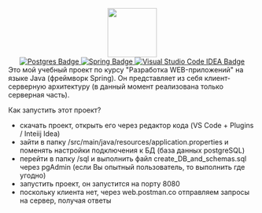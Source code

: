 <div id="header" align="center">
  <img src="https://media.giphy.com/media/M9gbBd9nbDrOTu1Mqx/giphy.gif" width="100"/>
</div>

<div id="badges" align="center">
  <a href="your-linkedin-URL">
    <img src="https://img.shields.io/badge/postgres-%23316192.svg?style=for-the-badge&logo=postgresql&logoColor=white" alt="Postgres Badge"/>
  </a>
  <a href="your-youtube-URL">
    <img src="https://img.shields.io/badge/spring-%236DB33F.svg?style=for-the-badge&logo=spring&logoColor=white" alt="Spring Badge"/>
  </a>
  <a href="your-twitter-URL">
    <img src="https://img.shields.io/badge/Visual%20Studio%20Code-0078d7.svg?style=for-the-badge&logo=visual-studio-code&logoColor=white" alt="Visual Studio Code IDEA Badge"/>
  </a>
</div>

<div>
Это мой учебный проект по курсу "Разработка WEB-приложений" на языке Java (фреймворк Spring).
Он представляет из себя клиент-серверную архитектуру (в данный момент реализована только серверная часть).

Как запустить этот проект?

- скачать проект, открыть его через редактор кода (VS Code + Plugins / Inteiij Idea)
- зайти в папку /src/main/java/resources/application.properties и поменять настройки подключения к БД (база данных postgreSQL)
- перейти в папку /sql и выполнить файл create_DB_and_schemas.sql через pgAdmin (если Вы опытный пользователь, то выполнить где угодно)
- запустить проект, он запустится на порту 8080
- поскольку клиента нет, через web.postman.co отправляем запросы на сервер, получая ответы
</div>
